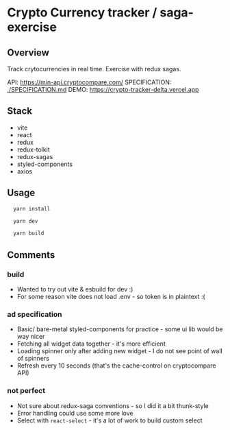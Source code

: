 # Crypto Currency tracker / saga-exercise

## Overview

Track crytocurrencies in real time. Exercise with redux sagas.

API: <https://min-api.cryptocompare.com/>
SPECIFICATION: [./SPECIFICATION.md](./SPECIFICATION.md)
DEMO: <https://crypto-tracker-delta.vercel.app>

## Stack

- vite
- react
- redux
- redux-tolkit
- redux-sagas
- styled-components
- axios

## Usage

```bash
  yarn install

  yarn dev

  yarn build

```

## Comments

### build

- Wanted to try out vite & esbuild for dev :)
- For some reason vite does not load .env - so token is in plaintext :(

### ad specification

- Basic/ bare-metal styled-components for practice - some ui lib would be way nicer
- Fetching all widget data together - it's more efficient
- Loading spinner only after adding new widget - I do not see point of wall of spinners
- Refresh every 10 seconds (that's the cache-control on cryptocompare API)

### not perfect

- Not sure about redux-saga conventions - so I did it a bit thunk-style
- Error handling could use some more love
- Select with `react-select` - it's a lot of work to build custom select

